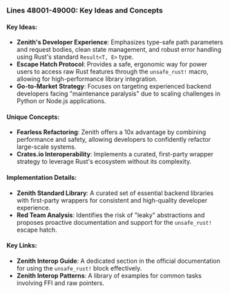### Lines 48001-49000: Key Ideas and Concepts

#### Key Ideas:
- **Zenith's Developer Experience**: Emphasizes type-safe path parameters and request bodies, clean state management, and robust error handling using Rust's standard `Result<T, E>` type.
- **Escape Hatch Protocol**: Provides a safe, ergonomic way for power users to access raw Rust features through the `unsafe_rust!` macro, allowing for high-performance library integration.
- **Go-to-Market Strategy**: Focuses on targeting experienced backend developers facing "maintenance paralysis" due to scaling challenges in Python or Node.js applications.

#### Unique Concepts:
- **Fearless Refactoring**: Zenith offers a 10x advantage by combining performance and safety, allowing developers to confidently refactor large-scale systems.
- **Crates.io Interoperability**: Implements a curated, first-party wrapper strategy to leverage Rust's ecosystem without its complexity.

#### Implementation Details:
- **Zenith Standard Library**: A curated set of essential backend libraries with first-party wrappers for consistent and high-quality developer experience.
- **Red Team Analysis**: Identifies the risk of "leaky" abstractions and proposes proactive documentation and support for the `unsafe_rust!` escape hatch.

#### Key Links:
- **Zenith Interop Guide**: A dedicated section in the official documentation for using the `unsafe_rust!` block effectively.
- **Zenith Interop Patterns**: A library of examples for common tasks involving FFI and raw pointers.
